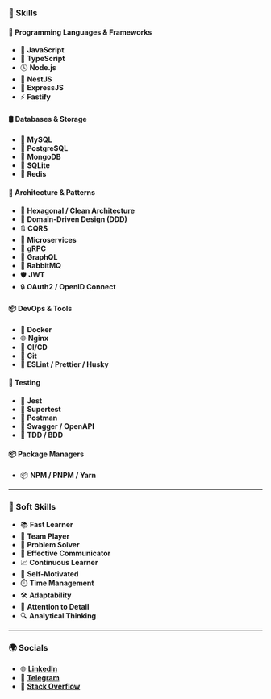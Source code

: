 ### 🚀 Skills

#### 🧠 Programming Languages & Frameworks
- 🌲 **JavaScript**
- 🔑 **TypeScript**
- 🕓 **Node.js**
- 🧱 **NestJS**
- 🚂 **ExpressJS**
- ⚡ **Fastify**

#### 🛢️ Databases & Storage
- 🐬 **MySQL**
- 🐘 **PostgreSQL**
- 🍃 **MongoDB**
- 💾 **SQLite**
- 🧠 **Redis**

#### 🧩 Architecture & Patterns
- 🧼 **Hexagonal / Clean Architecture**
- 🧠 **Domain-Driven Design (DDD)**
- 🔃 **CQRS**
- 🧩 **Microservices**
- 📡 **gRPC**
- 🔮 **GraphQL**
- 🐇 **RabbitMQ**
- 🛡️ **JWT**
- 🔒 **OAuth2 / OpenID Connect**

#### 📦 DevOps & Tools
- 🐳 **Docker**
- 🌐 **Nginx**
- 🔁 **CI/CD**
- 🧬 **Git**
- 📁 **ESLint / Prettier / Husky**

#### 🧪 Testing
- 🧪 **Jest**
- 🧪 **Supertest**
- 🧪 **Postman**
- 🧪 **Swagger / OpenAPI**
- 🧪 **TDD / BDD**

#### 📦 Package Managers
- 📦 **NPM / PNPM / Yarn**

---

### 🧰 Soft Skills
- 📚 **Fast Learner**
- 🤝 **Team Player**
- 🎯 **Problem Solver**
- 💬 **Effective Communicator**
- 📈 **Continuous Learner**
- 🧭 **Self-Motivated**
- ⏱️ **Time Management**
- 🛠️ **Adaptability**
- 👀 **Attention to Detail**
- 🔍 **Analytical Thinking**

---

### 🌍 Socials
- 🌐 [**LinkedIn**](https://linkedin.com/in/bahinkor)
- 💬 [**Telegram**](https://t.me/bahinkor)
- 🧠 [**Stack Overflow**](https://stackoverflow.com/users/23649905)
